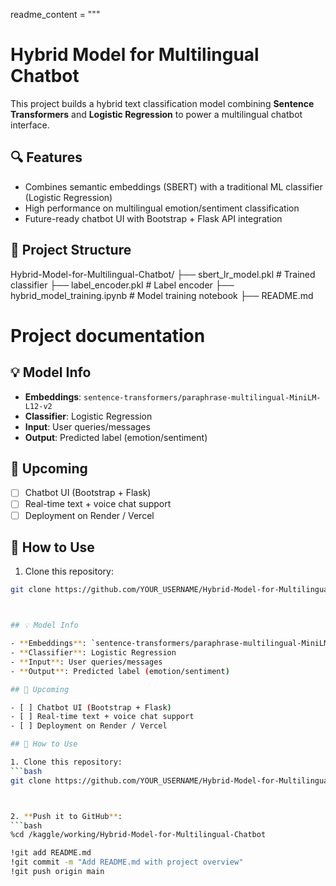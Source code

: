 readme_content = """
# Hybrid Model for Multilingual Chatbot

This project builds a hybrid text classification model combining **Sentence Transformers** and **Logistic Regression** to power a multilingual chatbot interface.

## 🔍 Features

- Combines semantic embeddings (SBERT) with a traditional ML classifier (Logistic Regression)
- High performance on multilingual emotion/sentiment classification
- Future-ready chatbot UI with Bootstrap + Flask API integration

## 📁 Project Structure

Hybrid-Model-for-Multilingual-Chatbot/ ├── sbert_lr_model.pkl # Trained classifier ├── label_encoder.pkl # Label encoder ├── hybrid_model_training.ipynb # Model training notebook ├── README.md 

# Project documentation


## 💡 Model Info

- **Embeddings**: `sentence-transformers/paraphrase-multilingual-MiniLM-L12-v2`
- **Classifier**: Logistic Regression
- **Input**: User queries/messages
- **Output**: Predicted label (emotion/sentiment)

## 🚀 Upcoming

- [ ] Chatbot UI (Bootstrap + Flask)
- [ ] Real-time text + voice chat support
- [ ] Deployment on Render / Vercel

## 📌 How to Use

1. Clone this repository:
```bash
git clone https://github.com/YOUR_USERNAME/Hybrid-Model-for-Multilingual-Chatbot.git



## 💡 Model Info

- **Embeddings**: `sentence-transformers/paraphrase-multilingual-MiniLM-L12-v2`
- **Classifier**: Logistic Regression
- **Input**: User queries/messages
- **Output**: Predicted label (emotion/sentiment)

## 🚀 Upcoming

- [ ] Chatbot UI (Bootstrap + Flask)
- [ ] Real-time text + voice chat support
- [ ] Deployment on Render / Vercel

## 📌 How to Use

1. Clone this repository:
```bash
git clone https://github.com/YOUR_USERNAME/Hybrid-Model-for-Multilingual-Chatbot.git



2. **Push it to GitHub**:
```bash
%cd /kaggle/working/Hybrid-Model-for-Multilingual-Chatbot

!git add README.md
!git commit -m "Add README.md with project overview"
!git push origin main

